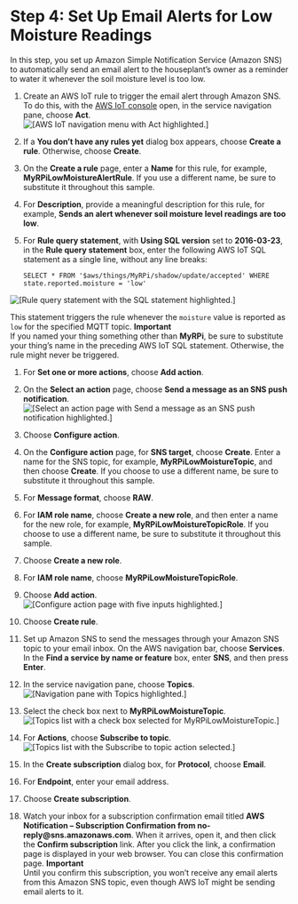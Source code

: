 # Step 4: Set Up Email Alerts for Low Moisture Readings<a name="iot-plant-step4"></a>

In this step, you set up Amazon Simple Notification Service \(Amazon SNS\) to automatically send an email alert to the houseplant’s owner as a reminder to water it whenever the soil moisture level is too low\.

1. Create an AWS IoT rule to trigger the email alert through Amazon SNS\. To do this, with the [ AWS IoT console](https://console.aws.amazon.com/iot/home) open, in the service navigation pane, choose **Act**\.  
![\[AWS IoT navigation menu with Act highlighted.\]](http://alpha-docs-aws.amazon.com/iot/latest/developerguide/images/console-act.png)

1. If a **You don’t have any rules yet** dialog box appears, choose **Create a rule**\. Otherwise, choose **Create**\.

1. On the **Create a rule** page, enter a **Name** for this rule, for example, **MyRPiLowMoistureAlertRule**\. If you use a different name, be sure to substitute it throughout this sample\.

1. For **Description**, provide a meaningful description for this rule, for example, **Sends an alert whenever soil moisture level readings are too low**\.

1. For **Rule query statement**, with **Using SQL version** set to **2016\-03\-23**, in the **Rule query statement** box, enter the following AWS IoT SQL statement as a single line, without any line breaks:

   ```
   SELECT * FROM '$aws/things/MyRPi/shadow/update/accepted' WHERE state.reported.moisture = 'low'
   ```  
![\[Rule query statement with the SQL statement
                highlighted.\]](http://alpha-docs-aws.amazon.com/iot/latest/developerguide/images/console-rule-query-statement.png)

   This statement triggers the rule whenever the `moisture` value is reported as `low` for the specified MQTT topic\.
**Important**  
If you named your thing something other than **MyRPi**, be sure to substitute your thing’s name in the preceding AWS IoT SQL statement\. Otherwise, the rule might never be triggered\.

1. For **Set one or more actions**, choose **Add action**\.

1. On the **Select an action** page, choose **Send a message as an SNS push notification**\.  
![\[Select an action page with Send a message as an
                  SNS push notification highlighted.\]](http://alpha-docs-aws.amazon.com/iot/latest/developerguide/images/console-select-sns-action.png)

1. Choose **Configure action**\.

1. On the **Configure action** page, for **SNS target**, choose **Create**\. Enter a name for the SNS topic, for example, **MyRPiLowMoistureTopic**, and then choose **Create**\. If you choose to use a different name, be sure to substitute it throughout this sample\.

1. For **Message format**, choose **RAW**\.

1. For **IAM role name**, choose **Create a new role**, and then enter a name for the new role, for example, **MyRPiLowMoistureTopicRole**\. If you choose to use a different name, be sure to substitute it throughout this sample\.

1. Choose **Create a new role**\.

1. For **IAM role name**, choose **MyRPiLowMoistureTopicRole**\.

1. Choose **Add action**\.  
![\[Configure action page with five inputs
                highlighted.\]](http://alpha-docs-aws.amazon.com/iot/latest/developerguide/images/console-configure-sns-rule.png)

1. Choose **Create rule**\.

1. Set up Amazon SNS to send the messages through your Amazon SNS topic to your email inbox\. On the AWS navigation bar, choose **Services**\. In the **Find a service by name or feature** box, enter **SNS**, and then press **Enter**\.

1. In the service navigation pane, choose **Topics**\.  
![\[Navigation pane with Topics highlighted.\]](http://alpha-docs-aws.amazon.com/iot/latest/developerguide/images/console-sns-topics.png)

1. Select the check box next to **MyRPiLowMoistureTopic**\.  
![\[Topics list with a check box selected for
                  MyRPiLowMoistureTopic.\]](http://alpha-docs-aws.amazon.com/iot/latest/developerguide/images/console-sns-choose-topic.png)

1. For **Actions**, choose **Subscribe to topic**\.  
![\[Topics list with the Subscribe to topic action
                selected.\]](http://alpha-docs-aws.amazon.com/iot/latest/developerguide/images/console-sns-subscribe.png)

1. In the **Create subscription** dialog box, for **Protocol**, choose **Email**\.

1. For **Endpoint**, enter your email address\.

1. Choose **Create subscription**\.

1. Watch your inbox for a subscription confirmation email titled **AWS Notification – Subscription Confirmation from no\-reply@sns\.amazonaws\.com**\. When it arrives, open it, and then click the **Confirm subscription** link\. After you click the link, a confirmation page is displayed in your web browser\. You can close this confirmation page\.
**Important**  
Until you confirm this subscription, you won’t receive any email alerts from this Amazon SNS topic, even though AWS IoT might be sending email alerts to it\.